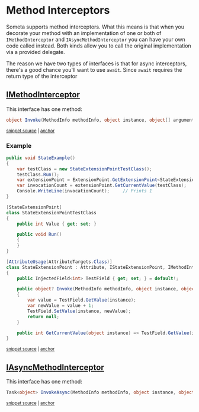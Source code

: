 <!--
GENERATED FILE - DO NOT EDIT
This file was generated by [MarkdownSnippets](https://github.com/SimonCropp/MarkdownSnippets).
Source File: /Someta.Docs/ExtensionPoints/MethodInterceptors.source.md
To change this file edit the source file and then run MarkdownSnippets.
-->

# Method Interceptors

Someta supports method interceptors.  What this means is that when you decorate your method with an implementation of one or both of `IMethodInterceptor` and `IAsyncMethodInterceptor` you can have your own code called instead.  Both kinds allow you to call the original implementation via a provided delegate.

The reason we have two types of interfaces is that for async interceptors, there's a good chance you'll want to use `await`.  Since `await` requires the return type of the interceptor 


## [IMethodInterceptor](/Someta/IMethodInterceptor.cs)

This interface has one method:

<!-- snippet: MethodInterceptor -->
<a id='snippet-methodinterceptor'></a>
```cs
object Invoke(MethodInfo methodInfo, object instance, object[] arguments, Func<object[], object> invoker);
```
<sup><a href='/Someta/IMethodInterceptor.cs#L25-L27' title='Snippet source file'>snippet source</a> | <a href='#snippet-methodinterceptor' title='Start of snippet'>anchor</a></sup>
<!-- endSnippet -->


### Example

<!-- snippet: StateExtensionPointExample -->
<a id='snippet-stateextensionpointexample'></a>
```cs
public void StateExample()
{
    var testClass = new StateExtensionPointTestClass();
    testClass.Run();
    var extensionPoint = ExtensionPoint.GetExtensionPoint<StateExtensionPoint>(testClass.GetType());
    var invocationCount = extensionPoint.GetCurrentValue(testClass);
    Console.WriteLine(invocationCount);     // Prints 1
}

[StateExtensionPoint]
class StateExtensionPointTestClass
{
    public int Value { get; set; }

    public void Run()
    {
    }
}

[AttributeUsage(AttributeTargets.Class)]
class StateExtensionPoint : Attribute, IStateExtensionPoint, IMethodInterceptor
{
    public InjectedField<int> TestField { get; set; } = default!;

    public object? Invoke(MethodInfo methodInfo, object instance, object[] arguments, Func<object[], object> invoker)
    {
        var value = TestField.GetValue(instance);
        var newValue = value + 1;
        TestField.SetValue(instance, newValue);
        return null;
    }

    public int GetCurrentValue(object instance) => TestField.GetValue(instance);
}
```
<sup><a href='/Someta.Docs/Samples/StateExtensionPointExample.cs#L10-L45' title='Snippet source file'>snippet source</a> | <a href='#snippet-stateextensionpointexample' title='Start of snippet'>anchor</a></sup>
<!-- endSnippet -->


## [IAsyncMethodInterceptor](/Someta/IAsyncMethodInterceptor.cs)

This interface has one method:

<!-- snippet: AsyncMethodInterceptor -->
<a id='snippet-asyncmethodinterceptor'></a>
```cs
Task<object> InvokeAsync(MethodInfo methodInfo, object instance, object[] arguments, Func<object[], Task<object>> invoker);
```
<sup><a href='/Someta/IAsyncMethodInterceptor.cs#L26-L28' title='Snippet source file'>snippet source</a> | <a href='#snippet-asyncmethodinterceptor' title='Start of snippet'>anchor</a></sup>
<!-- endSnippet -->
